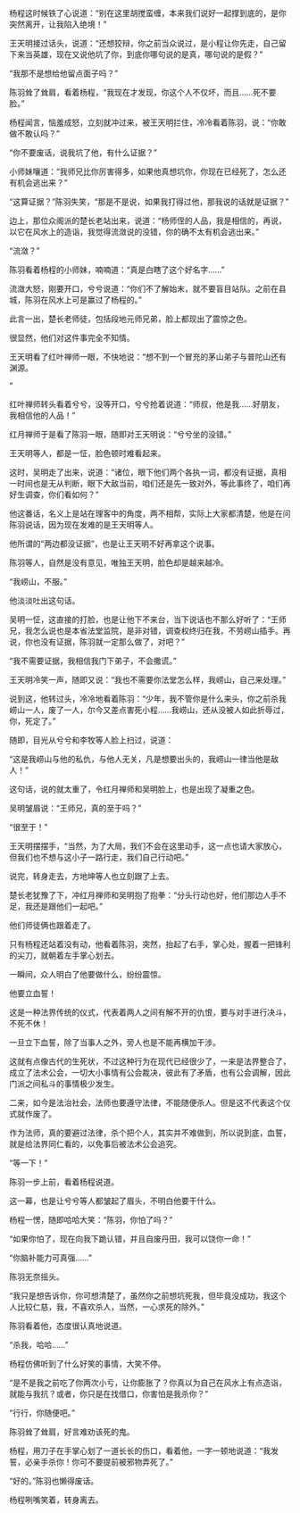 杨程这时候铁了心说道：“别在这里胡搅蛮缠，本来我们说好一起撑到底的，是你突然离开，让我陷入绝境！”

王天明接过话头，说道：“还想狡辩，你之前当众说过，是小程让你先走，自己留下来当英雄，现在又说他坑了你，到底你哪句说的是真，哪句说的是假？”

“我那不是想给他留点面子吗？”

陈羽耸了耸肩，看着杨程，“我现在才发现，你这个人不仅坏，而且……死不要脸。”

杨程闻言，恼羞成怒，立刻就冲过来，被王天明拦住，冷冷看着陈羽，说：“你敢做不敢认吗？”

“你不要废话，说我坑了他，有什么证据？”

小师妹嚷道：“我师兄比你厉害得多，如果他真想坑你，你现在已经死了，怎么还有机会逃出来？”

“这算证据？”陈羽失笑，“那是不是说，如果我打得过他，那我说的话就是证据？”

边上，那位众阁派的楚长老站出来，说道：“杨师侄的人品，我是相信的，再说，以它在风水上的造诣，我觉得流潋说的没错，你的确不太有机会逃出来。”

“流潋？”

陈羽看着杨程的小师妹，喃喃道：“真是白瞎了这个好名字……”

流潋大怒，刚要开口，兮兮说道：“你们不了解始末，就不要盲目站队。之前在县城，陈羽在风水上可是赢过了杨程的。”

此言一出，楚长老师徒，包括段地元师兄弟，脸上都现出了震惊之色。

很显然，他们对这件事完全不知情。

王天明看了红叶禅师一眼，不快地说：“想不到一个冒充的茅山弟子与普陀山还有渊源。

”

红叶禅师转头看着兮兮，没等开口，兮兮抢着说道：“师叔，他是我……好朋友，我相信他的人品！”

红月禅师于是看了陈羽一眼，随即对王天明说：“兮兮坐的没错。”

王天明等人，都是一怔，脸色顿时难看起来。

这时，吴明走了出来，说道：“诸位，眼下他们两个各执一词，都没有证据，真相一时间也是无从判断，眼下大敌当前，咱们还是先一致对外，等此事终了，咱们再好生调查，你们看如何？”

他这番话，名义上是站在理客中的角度，两不相帮，实际上大家都清楚，他是在问陈羽说话，因为现在发难的是王天明等人。

他所谓的“两边都没证据”，也是让王天明不好再拿这个说事。

陈羽等人，自然是没有意见，唯独王天明，脸色却是越来越冷。

“我崂山，不服。”

他淡淡吐出这句话。

吴明一怔，这直接的打脸，也是让他下不来台，当下说话也不那么好听了：“王师兄，我怎么说也是本省法堂监院，是非对错，调查权终归在我，不劳崂山插手。再说，你也没有证据，陈羽就一定那么做了，对吧？”

“我不需要证据，我相信我门下弟子，不会撒谎。”

王天明冷笑一声，随即又说：“我也不需要你法堂怎么样，我崂山，自己来处理。”

说到这，他转过头，冷冷地看着陈羽：“少年，我不管你是什么来头，你之前杀我崂山一人，废了一人，尔今又差点害死小程……我崂山，还从没被人如此折辱过，你，死定了。”

随即，目光从兮兮和李牧等人脸上扫过，说道：

“这是我崂山与他的私仇，与他人无关，凡是想要出头的，我崂山一律当他是敌人！”

这句话，说的就太重了，令红月禅师和吴明脸上，也是出现了凝重之色。

吴明皱眉说：“王师兄，真的至于吗？”

“很至于！”

王天明摆摆手，“当然，为了大局，我们不会在这里动手，这一点也请大家放心，但我们也不想与这小子一路行走，我们自己行动吧。”

说完，转身走去，方地坤等人也立刻跟了上去。

楚长老犹豫了下，冲红月禅师和吴明抱了抱拳：“分头行动也好，他们那边人手不足，我还是跟他们一起吧。”

他们师徒俩也跟着走了。

只有杨程还站着没有动，他看着陈羽，突然，抬起了右手，掌心处，握着一把锋利的尖刀，就朝着左手掌心划去。

一瞬间，众人明白了他要做什么，纷纷震惊。

他要立血誓！

这是一种法界传统的仪式，代表着两人之间有解不开的仇恨，要与对手进行决斗，不死不休！

一旦立下血誓，除了当事人之外，旁人也是不能再横加干涉。

这就有点像古代的生死状，不过这种行为在现代已经很少了，一来是法界整合了，成立了法术公会，一切大小事情有公会裁决，彼此有了矛盾，也有公会调解，因此门派之间私斗的事情极少发生。

二来，如今是法治社会，法师也要遵守法律，不能随便杀人。但是这不代表这个仪式就作废了。

作为法师，真的要避过法律，杀个把个人，其实并不难做到，所以说到底，血誓，就是给法界同仁看的，以免事后被法术公会追究。

“等一下！”

陈羽一步上前，看着杨程说道。

这一幕，也是让兮兮等人都皱起了眉头，不明白他要干什么。

杨程一愣，随即哈哈大笑：“陈羽，你怕了吗？”

“如果你怕了，现在向我下跪认错，并且自废丹田，我可以饶你一命！”

“你脑补能力可真强……”

陈羽无奈摇头。

“我只是想告诉你，你可想清楚了，虽然你之前想坑死我，但毕竟没成功，我这个人比较仁慈，我，不喜欢杀人，当然，一心求死的除外。”

陈羽看着他，态度很认真地说道。

“杀我，哈哈……”

杨程仿佛听到了什么好笑的事情，大笑不停。

“是不是我之前吃了你两次小亏，让你膨胀了？你真以为自己在风水上有点造诣，就能与我抗？或者，你只是在找借口，你害怕是我杀你？”

“行行，你随便吧。”

陈羽耸了耸肩，好言难劝该死的鬼。

杨程，用刀子在手掌心划了一道长长的伤口，看着他，一字一顿地说道：“我发誓，必亲手杀你！你可不要提前被邪物弄死了。”

“好的。”陈羽也懒得废话。

杨程咧嘴笑着，转身离去。

